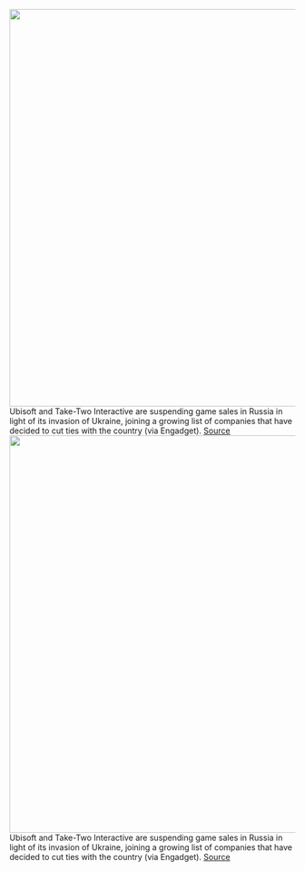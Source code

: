 <img src='https://cdn.vox-cdn.com/thumbor/wtFAgX7Ho7aWqprsyw5hxZXlFrw=/0x0:2040x1360/1200x800/filters:focal(857x517:1183x843)/cdn.vox-cdn.com/uploads/chorus_image/image/70590326/acastro_190528_1777_ubisoft_0001.0.0.jpg' width='700px' /><br/>
Ubisoft and Take-Two Interactive are suspending game sales in Russia in light of its invasion of Ukraine, joining a growing list of companies that have decided to cut ties with the country (via Engadget).
<a href='https://www.theverge.com/2022/3/7/22965890/ubisoft-take-two-blocking-game-sales-russia-ukraine-invasion'> Source <a/><img src='https://cdn.vox-cdn.com/thumbor/wtFAgX7Ho7aWqprsyw5hxZXlFrw=/0x0:2040x1360/1200x800/filters:focal(857x517:1183x843)/cdn.vox-cdn.com/uploads/chorus_image/image/70590326/acastro_190528_1777_ubisoft_0001.0.0.jpg' width='700px' /><br/>
Ubisoft and Take-Two Interactive are suspending game sales in Russia in light of its invasion of Ukraine, joining a growing list of companies that have decided to cut ties with the country (via Engadget).
<a href='https://www.theverge.com/2022/3/7/22965890/ubisoft-take-two-blocking-game-sales-russia-ukraine-invasion'> Source <a/>